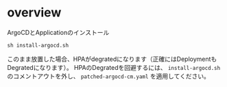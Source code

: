 # overview

ArgoCDとApplicationのインストール

```
sh install-argocd.sh
```

このまま放置した場合、HPAがdegratedになります（正確にはDeploymentもDegratedになります）。
HPAのDegratedを回避するには、 `install-argocd.sh` のコメントアウトを外し、 `patched-argocd-cm.yaml` を適用してください。

